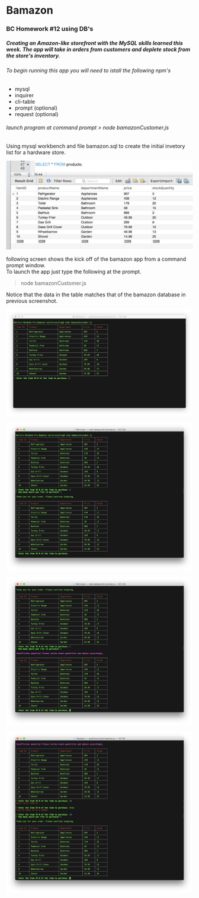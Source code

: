# Bamazon
### BC Homework #12 using DB's 
##### Creating an Amazon-like storefront with the MySQL skills learned this week. The app will take in orders from customers and deplete stock from the store's inventory. 
###### To begin running this app you will need to istall the following npm's
* mysql
* inquirer
* cli-table
* prompt (optional)
* request (optional)

###### launch program at command prompt > node bamazonCustomer.js

Using mysql workbench and file bamazon.sql to create the initial invetory list for a hardware store. 

![initial inventory](/screenshots/initInventory.png)

following screen shows the kick off of the bamazon app from a command prompt window.  
To launch the app just type the following at the prompt.

> node bamazonCustomer.js

Notice that the data in the table matches that of the bamazon database in previous screenshot.

![opening screen](/screenshots/openingScreen.png)

![first order](/screenshots/firstOrder.png)

![inventory low](/screenshots/inventoryLow.png)

![invalid entry ie. wrong itemID or letters](/screenshots/invalidEntries.png)

